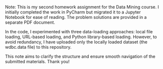Note: This is my second homework assignment for the Data Mining course. I initially completed the work in PyCharm but migrated it to a Jupyter Notebook for ease of reading. The problem solutions are provided in a separate PDF document.

In the code, I experimented with three data-loading approaches: local file loading, URL-based loading, and Python library-based loading. However, to avoid redundancy, I have uploaded only the locally loaded dataset (the wdbc.data file) to this repository.

This note aims to clarify the structure and ensure smooth navigation of the submitted materials. Thank you!
